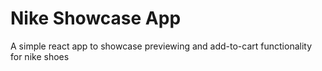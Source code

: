 # Nike Showcase App
A simple react app to showcase previewing and add-to-cart functionality for nike shoes